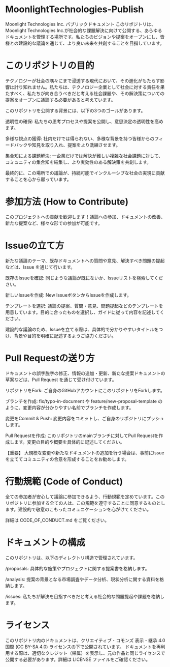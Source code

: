 # MoonlightTechnologies-Publish
Moonlight Technologies Inc. パブリックドキュメント
このリポジトリは、Moonlight Technologies Inc.が社会的な課題解決に向けて公開する、あらゆるドキュメントを管理する場所です。私たちのビジョンや提案をオープンにし、皆様との建設的な議論を通じて、より良い未来を共創することを目指しています。

# このリポジトリの目的
テクノロジーが社会の隅々にまで浸透する現代において、その進化がもたらす影響は計り知れません。私たちは、テクノロジー企業として社会に対する責任を果たすべく、私たちが向き合うべきだと考える社会課題や、その解決策についての提案をオープンに議論する必要があると考えています。

このリポジトリを公開する背景には、以下の3つのゴールがあります。

透明性の確保: 私たちの思考プロセスや提案を公開し、意思決定の透明性を高めます。

多様な視点の獲得: 社内だけでは得られない、多様な背景を持つ皆様からのフィードバックや知見を取り入れ、提案をより洗練させます。

集合知による課題解決: 一企業だけでは解決が難しい複雑な社会課題に対して、コミュニティの集合知を結集し、より実効性のある解決策を共創します。

最終的に、この場所での議論が、持続可能でインクルーシブな社会の実現に貢献することを心から願っています。

# 参加方法 (How to Contribute)
このプロジェクトへの貢献を歓迎します！議論への参加、ドキュメントの改善、新たな提案など、様々な形での参加が可能です。

# Issueの立て方
新たな議論のテーマ、既存ドキュメントへの質問や意見、解決すべき問題の提起などは、Issue を通じて行います。

既存のIssueを確認: 同じような議論が既にないか、Issueリストを検索してください。

新しいIssueを作成: New IssueボタンからIssueを作成します。

テンプレートを選択: 議論の提案、質問・意見、問題提起などのテンプレートを用意しています。目的に合ったものを選択し、ガイドに従って内容を記述してください。

建設的な議論のため、Issueを立てる際は、具体的で分かりやすいタイトルをつけ、背景や目的を明確に記述するようご協力ください。

# Pull Requestの送り方
ドキュメントの誤字脱字の修正、情報の追加・更新、新たな提案ドキュメントの草案などは、Pull Request を通じて受け付けています。

リポジトリをFork: ご自身のGitHubアカウントにこのリポジトリをForkします。

ブランチを作成: fix/typo-in-document や feature/new-proposal-template のように、変更内容が分かりやすい名前でブランチを作成します。

変更をCommit & Push: 変更内容をコミットし、ご自身のリポジトリにプッシュします。

Pull Requestを作成: このリポジトリのmainブランチに対してPull Requestを作成します。変更の目的や概要を具体的に記述してください。

【重要】 大規模な変更や新たなドキュメントの追加を行う場合は、事前にIssueを立ててコミュニティの合意を形成することをお勧めします。

# 行動規範 (Code of Conduct)
全ての参加者が安心して議論に参加できるよう、行動規範を定めています。このリポジトリに参加する全ての人は、この規範を遵守することに同意するものとします。建設的で敬意のこもったコミュニケーションを心がけてください。

詳細は CODE_OF_CONDUCT.md をご覧ください。

# ドキュメントの構成
このリポジトリは、以下のディレクトリ構造で管理されています。

/proposals: 具体的な施策やプロジェクトに関する提案書を格納します。  

/analysis: 提案の背景となる市場調査やデータ分析、現状分析に関する資料を格納します。

/issues: 私たちが解決を目指すべきだと考える社会的な問題提起や課題を格納します。

# ライセンス
このリポジトリ内のドキュメントは、クリエイティブ・コモンズ 表示 - 継承 4.0 国際 (CC BY-SA 4.0) ライセンスの下で公開されています。
ドキュメントを再利用する際は、適切なクレジット（帰属）を表示し、元の作品と同じライセンスで公開する必要があります。詳細は LICENSE ファイルをご確認ください。

